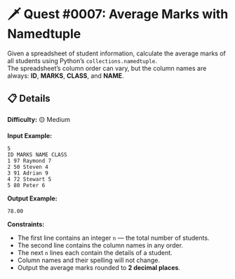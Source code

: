 # 🗡️ Quest #0007: Average Marks with Namedtuple

Given a spreadsheet of student information, calculate the average marks of all students using Python’s `collections.namedtuple`.  
The spreadsheet’s column order can vary, but the column names are always: **ID**, **MARKS**, **CLASS**, and **NAME**.

## 📋 Details  
**Difficulty:** 🟡 Medium  

**Input Example:**  
```
5
ID MARKS NAME CLASS
1 97 Raymond 7
2 50 Steven 4
3 91 Adrian 9
4 72 Stewart 5
5 80 Peter 6
```

**Output Example:**  
```
78.00
```

**Constraints:**  
- The first line contains an integer `n` — the total number of students.  
- The second line contains the column names in any order.  
- The next `n` lines each contain the details of a student.  
- Column names and their spelling will not change.  
- Output the average marks rounded to **2 decimal places**.
